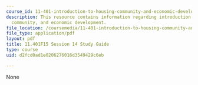 ```yaml
---
course_id: 11-401-introduction-to-housing-community-and-economic-development-fall-2015
description: This resource contains information regarding introduction to housing,
  community, and economic development.
file_location: /coursemedia/11-401-introduction-to-housing-community-and-economic-development-fall-2015/d2fcd0ad1e0206276016d3549429c6eb_MIT11_401F15_Session14.pdf
file_type: application/pdf
layout: pdf
title: 11.401F15 Session 14 Study Guide
type: course
uid: d2fcd0ad1e0206276016d3549429c6eb

---
```

None